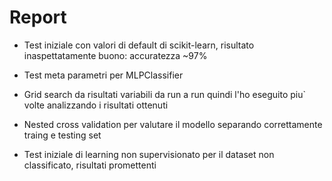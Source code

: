 # Report

* Test iniziale con valori di default di scikit-learn, risultato inaspettatamente buono: accuratezza ~97%

* Test meta parametri per MLPClassifier

* Grid search da risultati variabili da run a run quindi l'ho eseguito piu` volte analizzando i risultati ottenuti

* Nested cross validation per valutare il modello separando correttamente traing e testing set

* Test iniziale di learning non supervisionato per il dataset non classificato, risultati promettenti